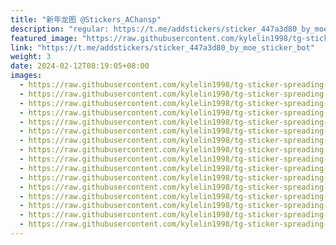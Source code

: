 ```yaml
---
title: "新年龙图 @Stickers_AChansp"
description: "regular: https://t.me/addstickers/sticker_447a3d80_by_moe_sticker_bot"
featured_image: "https://raw.githubusercontent.com/kylelin1998/tg-sticker-spreading-worldwide-images/main/img/48be2c97-aa8e-4761-ba20-8129e8b42e19.jpg"
link: "https://t.me/addstickers/sticker_447a3d80_by_moe_sticker_bot"
weight: 3
date: 2024-02-12T08:19:05+08:00
images:
  - https://raw.githubusercontent.com/kylelin1998/tg-sticker-spreading-worldwide-images/main/img/48be2c97-aa8e-4761-ba20-8129e8b42e19.jpg
  - https://raw.githubusercontent.com/kylelin1998/tg-sticker-spreading-worldwide-images/main/img/bd211444-2ac5-4822-b025-b7f7c15db8eb.jpg
  - https://raw.githubusercontent.com/kylelin1998/tg-sticker-spreading-worldwide-images/main/img/6045fb70-a4d0-4ba9-b258-27f7da8cd43c.jpg
  - https://raw.githubusercontent.com/kylelin1998/tg-sticker-spreading-worldwide-images/main/img/f86d94d6-ef22-48c9-8622-cdf5cf096049.jpg
  - https://raw.githubusercontent.com/kylelin1998/tg-sticker-spreading-worldwide-images/main/img/65480426-cd8f-4aae-b047-0ad1686727c0.jpg
  - https://raw.githubusercontent.com/kylelin1998/tg-sticker-spreading-worldwide-images/main/img/e6b056b8-7616-4753-ba8c-21c674d04a3a.jpg
  - https://raw.githubusercontent.com/kylelin1998/tg-sticker-spreading-worldwide-images/main/img/59d1a167-6e4c-42df-9500-de9e405d99dc.jpg
  - https://raw.githubusercontent.com/kylelin1998/tg-sticker-spreading-worldwide-images/main/img/5646651a-6e27-419f-a1dc-55237e18167f.jpg
  - https://raw.githubusercontent.com/kylelin1998/tg-sticker-spreading-worldwide-images/main/img/857f78d5-9c26-48d5-8ae0-f7638abdd4f6.jpg
  - https://raw.githubusercontent.com/kylelin1998/tg-sticker-spreading-worldwide-images/main/img/fe64eb23-33a0-4907-aff0-546623c8d3da.jpg
  - https://raw.githubusercontent.com/kylelin1998/tg-sticker-spreading-worldwide-images/main/img/210a0352-5c9e-4456-a7e4-ce2fc873db01.jpg
  - https://raw.githubusercontent.com/kylelin1998/tg-sticker-spreading-worldwide-images/main/img/58271fd5-5a89-4820-af29-25be7ac471cd.jpg
  - https://raw.githubusercontent.com/kylelin1998/tg-sticker-spreading-worldwide-images/main/img/fd1ef936-e1c5-4921-a729-d891d9fac8c6.jpg
  - https://raw.githubusercontent.com/kylelin1998/tg-sticker-spreading-worldwide-images/main/img/122de95d-0219-4762-a11e-0dd8189aad62.jpg
  - https://raw.githubusercontent.com/kylelin1998/tg-sticker-spreading-worldwide-images/main/img/ff7bcb38-5dba-4fbf-ac74-8f673a5158e3.jpg
  - https://raw.githubusercontent.com/kylelin1998/tg-sticker-spreading-worldwide-images/main/img/5133a0cb-6ec0-4f25-9577-606a316951f8.jpg
---
```

